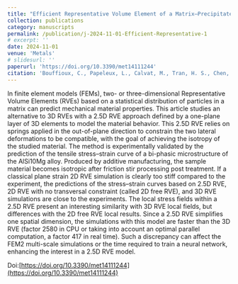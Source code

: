 ```yaml
---
title: "Efficient Representative Volume Element of a Matrix–Precipitate Microstructure—Application on AlSi10Mg Alloy"
collection: publications
category: manuscripts
permalink: /publication/j-2024-11-01-Efficient-Representative-1
# excerpt: ''
date: 2024-11-01
venue: 'Metals'
# slidesurl: ''
paperurl: 'https://doi.org/10.3390/met14111244'
citation: 'Bouffioux, C., Papeleux, L., Calvat, M., Tran, H. S., Chen, F., Ponthot, J. P., ... & Habraken, A. M. (2024). Efficient Representative Volume Element of a Matrix–Precipitate Microstructure—Application on AlSi10Mg Alloy. Metals, 14(11), 1244.'
---
```


In finite element models (FEMs), two- or three-dimensional Representative Volume Elements (RVEs) based on a statistical distribution of particles in a matrix can predict mechanical material properties. This article studies an alternative to 3D RVEs with a 2.5D RVE approach defined by a one-plane layer of 3D elements to model the material behavior. This 2.5D RVE relies on springs applied in the out-of-plane direction to constrain the two lateral deformations to be compatible, with the goal of achieving the isotropy of the studied material. The method is experimentally validated by the prediction of the tensile stress–strain curve of a bi-phasic microstructure of the AlSi10Mg alloy. Produced by additive manufacturing, the sample material becomes isotropic after friction stir processing post treatment. If a classical plane strain 2D RVE simulation is clearly too stiff compared to the experiment, the predictions of the stress–strain curves based on 2.5D RVE, 2D RVE with no transversal constraint (called 2D free RVE), and 3D RVE simulations are close to the experiments. The local stress fields within a 2.5D RVE present an interesting similarity with 3D RVE local fields, but differences with the 2D free RVE local results. Since a 2.5D RVE simplifies one spatial dimension, the simulations with this model are faster than the 3D RVE (factor 2580 in CPU or taking into account an optimal parallel computation, a factor 417 in real time). Such a discrepancy can affect the FEM2 multi-scale simulations or the time required to train a neural network, enhancing the interest in a 2.5D RVE model.

Doi:[https://doi.org/10.3390/met14111244](https://doi.org/10.3390/met14111244)
